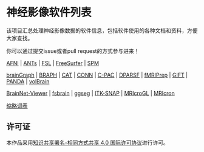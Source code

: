 # 神经影像软件列表

该项目汇总处理神经影像数据的软件信息，包括软件使用的各种文档和资料，方便大家查找。

你可以通过提交issue或者pull request的方式参与进来！

[AFNI](docs/AFNI.md) | [ANTs](docs/ANTs.md) | [FSL](docs/FSL.md) | [FreeSurfer](docs/FreeSurfer.md) | [SPM](docs/SPM.md)

[brainGraph](docs/brainGraph.md) | [BRAPH](docs/BRAPH.md) | [CAT](docs/CAT.md) | [CONN](docs/CONN.md) | [C-PAC](docs/C-PAC.md) | [DPARSF](docs/DPARSF.md) | [fMRIPrep](docs/fMRIPrep.md) | [GIFT](docs/GIFT.md) | [PANDA](docs/PANDA.md) | [volBrain](docs/volBrain.md)

[BrainNet-Viewer](docs/BrainNet-Viewer.md) | [fsbrain](docs/fsbrain.md) | [ggseg](docs/ggseg.md) | [ITK-SNAP](docs/ITK-SNAP.md) | [MRIcroGL](docs/MRIcroGL.md) | [MRIcron](docs/MRIcron.md)

[缩略词表](docs/Abbreviation.md)

## 许可证

本作品采用[知识共享署名-相同方式共享 4.0 国际许可协议](http://creativecommons.org/licenses/by-sa/4.0/)进行许可。
